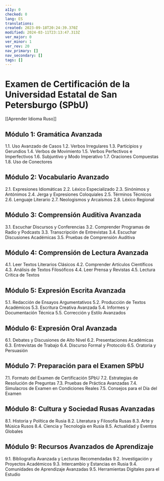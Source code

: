```yaml
---
a11y: 0
checked: 0
lang: ES
translations: 
created: 2023-09-18T20:24:39.370Z
modified: 2024-03-11T23:13:47.313Z
ver_major: 0
ver_minor: 1
ver_rev: 20
nav_primary: []
nav_secondary: []
tags: []
---
```

# Examen de Certificación de la Universidad Estatal de San Petersburgo (SPbU)

[[Aprender Idioma Ruso]]

## Módulo 1: Gramática Avanzada
1.1. Uso Avanzado de Casos
1.2. Verbos Irregulares
1.3. Participios y Gerundios
1.4. Verbos de Movimiento
1.5. Verbos Perfectivos e Imperfectivos
1.6. Subjuntivo y Modo Imperativo
1.7. Oraciones Compuestas
1.8. Uso de Conectores

## Módulo 2: Vocabulario Avanzado
2.1. Expresiones Idiomáticas
2.2. Léxico Especializado
2.3. Sinónimos y Antónimos
2.4. Jerga y Expresiones Coloquiales
2.5. Términos Técnicos
2.6. Lenguaje Literario
2.7. Neologismos y Arcaísmos
2.8. Léxico Regional

## Módulo 3: Comprensión Auditiva Avanzada
3.1. Escuchar Discursos y Conferencias
3.2. Comprender Programas de Radio y Podcasts
3.3. Transcripción de Entrevistas
3.4. Escuchar Discusiones Académicas
3.5. Pruebas de Comprensión Auditiva

## Módulo 4: Comprensión de Lectura Avanzada
4.1. Leer Textos Literarios Clásicos
4.2. Comprender Artículos Científicos
4.3. Análisis de Textos Filosóficos
4.4. Leer Prensa y Revistas
4.5. Lectura Crítica de Textos

## Módulo 5: Expresión Escrita Avanzada
5.1. Redacción de Ensayos Argumentativos
5.2. Producción de Textos Académicos
5.3. Escritura Creativa Avanzada
5.4. Informes y Documentación Técnica
5.5. Corrección y Estilo Avanzados

## Módulo 6: Expresión Oral Avanzada
6.1. Debates y Discusiones de Alto Nivel
6.2. Presentaciones Académicas
6.3. Entrevistas de Trabajo
6.4. Discurso Formal y Protocolo
6.5. Oratoria y Persuasión

## Módulo 7: Preparación para el Examen SPbU
7.1. Formato del Examen de Certificación SPbU
7.2. Estrategias de Resolución de Preguntas
7.3. Pruebas de Práctica Avanzadas
7.4. Simulacros de Examen en Condiciones Reales
7.5. Consejos para el Día del Examen

## Módulo 8: Cultura y Sociedad Rusas Avanzadas
8.1. Historia y Política de Rusia
8.2. Literatura y Filosofía Rusas
8.3. Arte y Música Rusos
8.4. Ciencia y Tecnología en Rusia
8.5. Actualidad y Eventos Globales

## Módulo 9: Recursos Avanzados de Aprendizaje
9.1. Bibliografía Avanzada y Lecturas Recomendadas
9.2. Investigación y Proyectos Académicos
9.3. Intercambio y Estancias en Rusia
9.4. Comunidades de Aprendizaje Avanzadas
9.5. Herramientas Digitales para el Estudio
